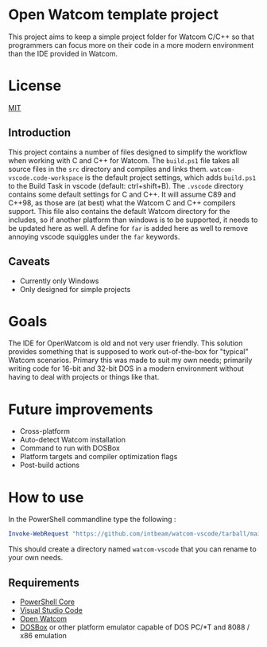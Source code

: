 # Open Watcom template project

This project aims to keep a simple project folder for Watcom C/C++ so that programmers can focus more on their code in a more modern environment than the IDE provided in Watcom.

# License

[MIT](https://opensource.org/licenses/MIT)

## Introduction

This project contains a number of files designed to simplify the workflow when working with C and C++ for Watcom.
The `build.ps1` file takes all source files in the `src` directory and compiles and links them.
`watcom-vscode.code-workspace` is the default project settings, which adds `build.ps1` to the Build Task in vscode (default: ctrl+shift+B).
The `.vscode` directory contains some default settings for C and C++. It will assume C89 and C++98, as those are (at best) what the Watcom C and C++ compilers support.
This file also contains the default Watcom directory for the includes, so if another platform than windows is to be supported, it needs to be updated here as well.
A define for `far` is added here as well to remove annoying vscode squiggles under the `far` keywords.

## Caveats

- Currently only Windows
- Only designed for simple projects

# Goals

The IDE for OpenWatcom is old and not very user friendly. This solution provides something that is supposed to work out-of-the-box for "typical" Watcom scenarios.
Primary this was made to suit my own needs; primarily writing code for 16-bit and 32-bit DOS in a modern environment without having to deal with projects or things like that.

# Future improvements

- Cross-platform
- Auto-detect Watcom installation
- Command to run with DOSBox
- Platform targets and compiler optimization flags
- Post-build actions

# How to use

In the PowerShell commandline type the following :

```powershell
Invoke-WebRequest "https://github.com/intbeam/watcom-vscode/tarball/main" -OutFile "./watcom-vscode.tar" && tar.exe -xf "./watcom-vscode.tar" && Remove-Item "./watcom-vscode.tar"
```

This should create a directory named `watcom-vscode` that you can rename to your own needs.

## Requirements

- [PowerShell Core](https://docs.microsoft.com/en-us/powershell/scripting/install/installing-powershell)
- [Visual Studio Code](https://code.visualstudio.com/Download)
- [Open Watcom](http://www.openwatcom.org/download.php)
- [DOSBox](https://www.dosbox.com/download.php?main=1) or other platform emulator capable of DOS PC/*T and 8088 / x86 emulation